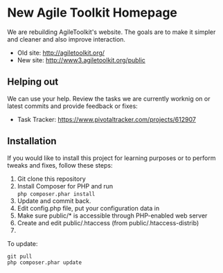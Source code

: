 New Agile Toolkit Homepage
=====
We are rebuilding AgileToolkit's website. The goals are to make it simpler and cleaner and also improve interaction. 

 * Old site: http://agiletoolkit.org/
 * New site: http://www3.agiletoolkit.org/public

Helping out
----
We can use your help. Review the tasks we are currently worknig on or latest commits and provide feedback or fixes:
 * Task Tracker: https://www.pivotaltracker.com/projects/612907

Installation
----
If you would like to install this project for learning purposes or to perform tweaks and fixes, follow these steps:

1. Git clone this repository
2. Install Composer for PHP and run  
   `php composer.phar install`
3. Update and commit back. 
4. Edit config.php file, put your configuration data in
5. Make sure public/* is accessible through PHP-enabled web server
6. Create and edit public/.htaccess (from public/.htaccess-distrib)
7. 

To update:

```
git pull
php composer.phar update
```

